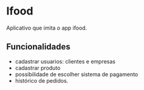 # Ifood
Aplicativo que imita o app ifood.
## Funcionalidades
* cadastrar usuarios: clientes e empresas
* cadastrar produto
* possibilidade de escolher sistema de pagamento
* histórico de pedidos.
